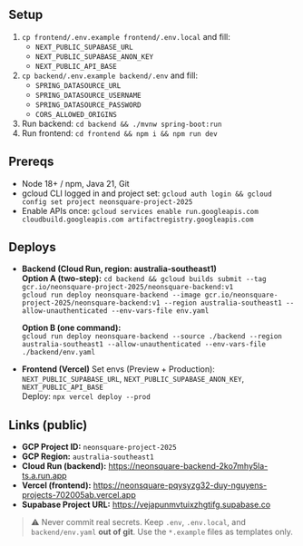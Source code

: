 ## Setup
1) `cp frontend/.env.example frontend/.env.local` and fill:
   - `NEXT_PUBLIC_SUPABASE_URL`
   - `NEXT_PUBLIC_SUPABASE_ANON_KEY`
   - `NEXT_PUBLIC_API_BASE`
2) `cp backend/.env.example backend/.env` and fill:
   - `SPRING_DATASOURCE_URL`
   - `SPRING_DATASOURCE_USERNAME`
   - `SPRING_DATASOURCE_PASSWORD`
   - `CORS_ALLOWED_ORIGINS`
3) Run backend: `cd backend && ./mvnw spring-boot:run`
4) Run frontend: `cd frontend && npm i && npm run dev`

## Prereqs
- Node 18+ / npm, Java 21, Git
- gcloud CLI logged in and project set:
  `gcloud auth login && gcloud config set project neonsquare-project-2025`
- Enable APIs once: `gcloud services enable run.googleapis.com cloudbuild.googleapis.com artifactregistry.googleapis.com`

## Deploys
- **Backend (Cloud Run, region: australia-southeast1)**  
  **Option A (two-step):**
  `cd backend && gcloud builds submit --tag gcr.io/neonsquare-project-2025/neonsquare-backend:v1`  
  `gcloud run deploy neonsquare-backend --image gcr.io/neonsquare-project-2025/neonsquare-backend:v1 --region australia-southeast1 --allow-unauthenticated --env-vars-file env.yaml`

  **Option B (one command):**  
  `gcloud run deploy neonsquare-backend --source ./backend --region australia-southeast1 --allow-unauthenticated --env-vars-file ./backend/env.yaml`

- **Frontend (Vercel)**
  Set envs (Preview + Production): `NEXT_PUBLIC_SUPABASE_URL`, `NEXT_PUBLIC_SUPABASE_ANON_KEY`, `NEXT_PUBLIC_API_BASE`  
  Deploy: `npx vercel deploy --prod`

## Links (public)
- **GCP Project ID:** `neonsquare-project-2025`
- **GCP Region:** `australia-southeast1`
- **Cloud Run (backend):** https://neonsquare-backend-2ko7mhy5la-ts.a.run.app
- **Vercel (frontend):** https://neonsquare-pqysyzg32-duy-nguyens-projects-702005ab.vercel.app
- **Supabase Project URL:** https://vejapunmvtuixzhgtifg.supabase.co

> ⚠️ Never commit real secrets. Keep `.env`, `.env.local`, and `backend/env.yaml` **out of git**. Use the `*.example` files as templates only.
